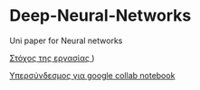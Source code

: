 # Deep-Neural-Networks
Uni paper for Neural networks

[ Στόχος της εργασίας ](https://github.com/athinaanv/Deep-Neural-Networks/blob/main/%CE%A4%CE%B5%CF%87%CE%BD%CE%B7%CF%84%CE%AE%20%CE%9D%CE%BF%CE%B7%CE%BC%CE%BF%CF%83%CF%8D%CE%BD%CE%B7%20(%CE%B5%CF%81%CE%B3%CE%B1%CF%83%CE%AF%CE%B1%20%CE%99%CE%99%CE%99).pdf))

[ Υπερσύνδεσμος για google collab notebook ](https://colab.research.google.com/drive/1MTB-ejDg22RRNKcT8BgpbdGF6R3a2X3l?usp=sharing)
